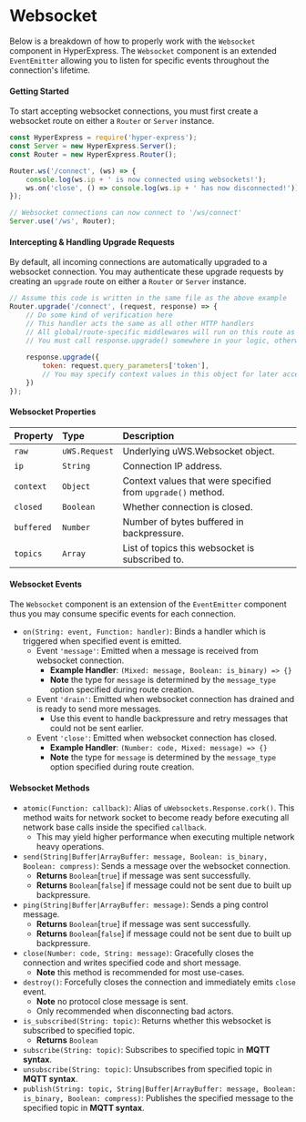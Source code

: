 # Websocket
Below is a breakdown of how to properly work with the `Websocket` component in HyperExpress. The `Websocket` component is an extended `EventEmitter` allowing you to listen for specific events throughout the connection's lifetime.

#### Getting Started
To start accepting websocket connections, you must first create a websocket route on either a `Router` or `Server` instance.
```javascript
const HyperExpress = require('hyper-express');
const Server = new HyperExpress.Server();
const Router = new HyperExpress.Router();

Router.ws('/connect', (ws) => {
    console.log(ws.ip + ' is now connected using websockets!');
    ws.on('close', () => console.log(ws.ip + ' has now disconnected!'));
});

// Websocket connections can now connect to '/ws/connect'
Server.use('/ws', Router);
```

#### Intercepting & Handling Upgrade Requests
By default, all incoming connections are automatically upgraded to a websocket connection. You may authenticate these upgrade requests by creating an `upgrade` route on either a `Router` or `Server` instance.
```javascript
// Assume this code is written in the same file as the above example
Router.upgrade('/connect', (request, response) => {
    // Do some kind of verification here
    // This handler acts the same as all other HTTP handlers
    // All global/route-specific middlewares will run on this route as it is treated like a normal HTTP route
    // You must call response.upgrade() somewhere in your logic, otherwise the upgrade request will timeout
    
    response.upgrade({
        token: request.query_parameters['token'],
        // You may specify context values in this object for later accesss using the ws.context property
    })
});
```

#### Websocket Properties
| Property  | Type     | Description                |
| :-------- | :------- | :------------------------- |
| `raw` | `uWS.Request`  | Underlying uWS.Websocket object. |
| `ip` | `String`  | Connection IP address. |
| `context` | `Object`  | Context values that were specified from `upgrade()` method. |
| `closed` | `Boolean`  | Whether connection is closed. |
| `buffered` | `Number`  | Number of bytes buffered in backpressure. |
| `topics` | `Array`  | List of topics this websocket is subscribed to. |

#### Websocket Events
The `Websocket` component is an extension of the `EventEmitter` component thus you may consume specific events for each connection.
* `on(String: event, Function: handler)`: Binds a handler which is triggered when specified event is emitted.
    * Event `'message'`: Emitted when a message is received from websocket connection.
        * **Example Handler**: `(Mixed: message, Boolean: is_binary) => {}`
        * **Note** the type for `message` is determined by the `message_type` option specified during route creation.
    * Event `'drain'`: Emitted when websocket connection has drained and is ready to send more messages.
        * Use this event to handle backpressure and retry messages that could not be sent earlier.
    * Event `'close'`: Emitted when websocket connection has closed.
        * **Example Handler**: `(Number: code, Mixed: message) => {}`
        * **Note** the type for `message` is determined by the `message_type` option specified during route creation.

#### Websocket Methods
* `atomic(Function: callback)`: Alias of `uWebsockets.Response.cork()`. This method waits for network socket to become ready before executing all network base calls inside the specified `callback`.
    * This may yield higher performance when executing multiple network heavy operations.  
* `send(String|Buffer|ArrayBuffer: message, Boolean: is_binary, Boolean: compress)`: Sends a message over the websocket connection.
    * **Returns** `Boolean`[`true`] if message was sent successfully.
    * **Returns** `Boolean`[`false`] if message could not be sent due to built up backpressure.
* `ping(String|Buffer|ArrayBuffer: message)`: Sends a ping control message.
    * **Returns** `Boolean`[`true`] if message was sent successfully.
    * **Returns** `Boolean`[`false`] if message could not be sent due to built up backpressure.
* `close(Number: code, String: message)`: Gracefully closes the connection and writes specified code and short message.
    * **Note** this method is recommended for most use-cases.
* `destroy()`: Forcefully closes the connection and immediately emits `close` event.
    * **Note** no protocol close message is sent.
    * Only recommended when disconnecting bad actors.
* `is_subscribed(String: topic)`: Returns whether this websocket is subscribed to specified topic.
    * **Returns** `Boolean`
* `subscribe(String: topic)`: Subscribes to specified topic in **MQTT syntax**.
* `unsubscribe(String: topic)`: Unsubscribes from specified topic in **MQTT syntax**.
* `publish(String: topic, String|Buffer|ArrayBuffer: message, Boolean: is_binary, Boolean: compress)`: Publishes the specified message to the specified topic in **MQTT syntax**.
